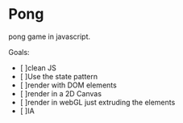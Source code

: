 Pong
====

pong game in javascript.

Goals: 
- [ ]clean JS
- [ ]Use the state pattern
- [ ]render with DOM elements
- [ ]render in a 2D Canvas
- [ ]render in webGL just extruding the elements
- [ ]IA

